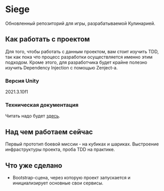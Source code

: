 # Siege

Обновленный репозиторий для игры, разрабатываемой Кулинарией. 

## Как работать с проектом

Для того, чтобы работать с данным проектом, вам стоит изучить TDD, так как пока что процесс разработки осуществляется именно этим подходом. Кроме этого, для разработчика будет крайне полезно изучить Dependency Injection с помощью Zenject-а.

### Версия Unity

2021.3.10f1

### Техническая документация

Читать надо будет [здесь](https://kulinariasiege.wiki.zoho.com/).

## Над чем работаем сейчас

Первый прототип боевой миссии - на кубиках и шариках. Выстроение инфраструктуры проекта, проба TDD на практике. 

## Что уже сделано

- Bootstrap-сцена, через которую проект запускается и инициализирует основные свои сервисы.
